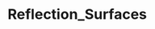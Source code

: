 # Reflection_Surfaces
<!-- 
#figure out point where ray meets curve, given the direction is known (currently a random point on the curve is chosen and the slope is found)

Week 1: Added in the Ellipse in same fashion as previously created Hyperbole.  Now have
equation, tangent, normal line, and tan_theta between two intersecting lines. Slight fix to 
Hyperbola constant term.

Week 2: Goal: Turn previous equations "slopes" into vector functions. 
Question: If ray is a vector, how to find where ray meets ellipse? -> Quadratic formula to solve for distance variable
Discovered that given "points" on hyperbola and ellipse were not actually on curves, so rays were not hitting the shapes before
Has been fixed to start with a point and a direction for the ray, finding the intercept, and keeping everything else the same for now
Thought for later: how to find the distance variable of ray in future in a more automatic fashion?

Week 3: Goal: Complete finding ray intercept points for easier shapes; add in refractions 
Cleaned up comments and code
Added in plots of curves and rays (except hyperbola)
Must still convert tangent, normal, and output line into vector notation

Week 4: Goal: Finish converting lines to vector equations & add refractions
Hyperbola plot added using contour
Special case found that breaks derivative: curv2 = Curved_surfaces(1,2,4,9,1,3,-1) [derivative is 1/0] -> fixed
Want to convert dx and dy inputs into a single input array -> will allow for higher dimensions
Completed turning lines into vectors and using vectors to calculate reflected ray -> will need to adjust some things for higher dimensions
Functions now output intercept point and direction of output ray. Can now chain functions together

Week 5: Goals: Fix plots so they show curves as the rays they represent; one plot for multiple curves; add in basic refractions
Continued to clean up and remove old code; realized current method to find output direction is same as "mirroring technique" used before, not the tan_theta method
Rays now shown as such in plots
Plots can now show chain of rays, although can be very confusing to look at
Added control parameters to control what kind of plot is shown (only 1 vs multiple; show normal and tangent; show only where light rays actually travel)
Began to work on refractions. Found that previous method was incorrect (theta is not simply arctan of slope)
Began implementing flat surface; replacing the glass "chunk" (now only one boundary, not two)
Created graph for illustration
Found equation for using Snell's Law with vectors but is very complicated, must figure out how it works
Begun work to implement circular lens, must still fix tangent
Tangent fix, lens appears to work

Week 6: Goals: Check that "lens" is correctly showing the physical properties (make sure physics equations work), quick check on polar coordinates.
Lens appears to be somewhat working, but not following physics calculations exactly. More investigation required.
Spent most of week working on intermediate presentation.

Week 7: Goals: Add in citations, work on polar coordinates, continue to check physics of lens.
Mainly worked on polar coordinates mathematics. Having trouble implementing them and not sure if possible in all cases.

Week 8: Goals: Fix the derivatives, continue to check physics of lens, start working on rotations, polar coordinates.
Added in gradients of curve at the intercept points. This is done using an import called numdifftools which calculated the derivative direction. This gradient represents the *normal* to the tangent and thus replaces the normDir.
Rotation of parabola, ellipse, and hyperbola completed. Are they rotating the "correct" direction? See ellipse for example

Week 9: Goals: Confirm different parabola forms are same, implement paper, continue to check physics of lens.
Added a flag in Refractions for when surface is part of lens or not to make more readable.
Different parabola forms are the same. In fact, the current form is *more* useful for rotation (for ellipse we change to form Ax^x + BXY + Cy^2 + Dx + Ey + F=0).
Added in Sneha's 3D models.
--> 